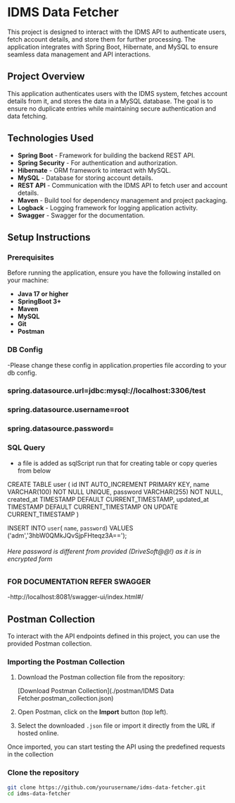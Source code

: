 # IDMS Data Fetcher

This project is designed to interact with the IDMS  API to authenticate users, fetch account details, and store them for further processing. The application integrates with Spring Boot, Hibernate, and MySQL to ensure seamless data management and API interactions.




## Project Overview

This application authenticates users with the IDMS system, fetches account details from it, and stores the data in a MySQL database. The goal is to ensure no duplicate entries while maintaining secure authentication and data fetching.

## Technologies Used

- **Spring Boot** - Framework for building the backend REST API.
- **Spring Security** - For authentication and authorization.
- **Hibernate** - ORM framework to interact with MySQL.
- **MySQL** - Database for storing account details.
- **REST API** - Communication with the IDMS API to fetch user and account details.
- **Maven** - Build tool for dependency management and project packaging.
- **Logback** - Logging framework for logging application activity.
- **Swagger** - Swagger for the documentation.

## Setup Instructions


### Prerequisites

Before running the application, ensure you have the following installed on your machine:

- **Java 17 or higher**
- **SpringBoot 3+**
- **Maven**
- **MySQL**
- **Git**
- **Postman**


### DB Config
-Please change these config in application.properties file according to your db config.
### spring.datasource.url=jdbc:mysql://localhost:3306/test
### spring.datasource.username=root
### spring.datasource.password=

### SQL Query

- a file is added as sqlScript run that for creating table or copy queries from below

CREATE TABLE user
(
    id         INT AUTO_INCREMENT PRIMARY KEY,
    name       VARCHAR(100) NOT NULL UNIQUE,
    password   VARCHAR(255) NOT NULL,
    created_at TIMESTAMP DEFAULT CURRENT_TIMESTAMP,
    updated_at TIMESTAMP DEFAULT CURRENT_TIMESTAMP ON UPDATE CURRENT_TIMESTAMP
)

INSERT INTO `user`( `name`, `password`) VALUES ('adm','3hbW0QMkJQvSjpFHteqz3A==');


###### Here password is different from provided (DriveSoft@@!) as it is in encrypted form


### FOR DOCUMENTATION REFER SWAGGER

-http://localhost:8081/swagger-ui/index.html#/


## Postman Collection

To interact with the API endpoints defined in this project, you can use the provided Postman collection.

### Importing the Postman Collection

1. Download the Postman collection file from the repository:

   [Download Postman Collection](./postman/IDMS Data Fetcher.postman_collection.json)

2. Open Postman, click on the **Import** button (top left).
3. Select the downloaded `.json` file or import it directly from the URL if hosted online.

Once imported, you can start testing the API using the predefined requests in the collection

### Clone the repository
```bash
git clone https://github.com/yourusername/idms-data-fetcher.git
cd idms-data-fetcher
